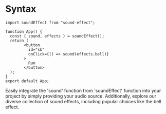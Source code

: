 # Syntax

```
import soundEffect from "sound-effect";

function App() {
  const { sound, effects } = soundEffect();
  return (
        <button
          id="sb"
          onClick={() => sound(effects.bell)}
        >
          Run
        </button>
  );
}
export default App;
```

Easily integrate the 'sound' function from 'soundEffect' function into your project by simply providing your audio source. Additionally, explore our diverse collection of sound effects, including popular choices like the bell effect.
